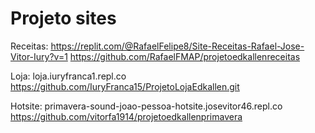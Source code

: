 # Projeto sites

Receitas:
https://replit.com/@RafaelFelipe8/Site-Receitas-Rafael-Jose-Vitor-Iury?v=1
https://github.com/RafaelFMAP/projetoedkallenreceitas

Loja:
loja.iuryfranca1.repl.co
https://github.com/IuryFranca15/ProjetoLojaEdkallen.git

Hotsite:
primavera-sound-joao-pessoa-hotsite.josevitor46.repl.co
https://github.com/vitorfa1914/projetoedkallenprimavera
